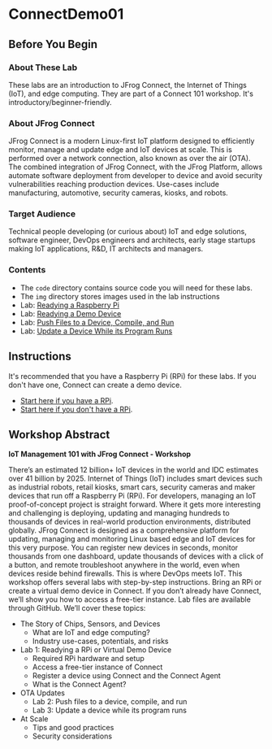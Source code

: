 # ConnectDemo01

## Before You Begin ##

### About These Lab ###
These labs are an introduction to JFrog Connect, the Internet of Things (IoT), and edge computing. They are part of a Connect 101 workshop. It's introductory/beginner-friendly.

### About JFrog Connect ###
JFrog Connect is a modern Linux-first IoT platform designed to efficiently monitor, manage and update edge and IoT devices at scale. This is performed over a network connection, also known as over the air (OTA). The combined integration of JFrog Connect, with the JFrog Platform, allows automate software deployment from developer to device and avoid security vulnerabilities reaching production devices. Use-cases include manufacturing, automotive, security cameras, kiosks, and robots.

### Target Audience ###
Technical people developing (or curious about) IoT and edge solutions, software engineer, DevOps engineers and architects, early stage startups making IoT applications, R&D, IT architects and managers.

### Contents ###
- The `code` directory contains source code you will need for these labs.
- The `img` directory stores images used in the lab instructions
- Lab: [Readying a Raspberry Pi](/Ready-RPi.md)
- Lab: [Readying a Demo Device](/Ready-demo-device.md)
- Lab: [Push Files to a Device, Compile, and Run](/Initial-files.md)
- Lab: [Update a Device While its Program Runs](/Update-device.md)

## Instructions ##
It's recommended that you have a Raspberry Pi (RPi) for these labs. If you don't have one, Connect can create a demo device.
- [Start here if you have a RPi](/Ready-RPi.md).
- [Start here if you don't have a RPi](/Ready-demo-device.md).

## Workshop Abstract ##
**IoT Management 101 with JFrog Connect - Workshop**

There’s an estimated 12 billion+ IoT devices in the world and IDC estimates over 41 billion by 2025. Internet of Things (IoT) includes smart devices such as industrial robots, retail kiosks, smart cars, security cameras and maker devices that run off a Raspberry Pi (RPi).  For developers, managing an IoT proof-of-concept project is straight forward. Where it gets more interesting and challenging is deploying, updating and managing hundreds to thousands of devices in real-world production environments, distributed globally. JFrog Connect is designed as a comprehensive platform for updating, managing and monitoring Linux based edge and IoT devices for this very purpose. You can register new devices in seconds, monitor thousands from one dashboard, update thousands of devices with a click of a button, and remote troubleshoot anywhere in the world, even when devices reside behind firewalls. This is where DevOps meets IoT. This workshop offers several labs with step-by-step instructions. Bring an RPi or create a virtual demo device in Connect. If you don’t already have Connect, we’ll show you how to access a free-tier instance. Lab files are available through GitHub. We’ll cover these topics:
- The Story of Chips, Sensors, and Devices
  - What are IoT and edge computing?
  - Industry use-cases, potentials, and risks
- Lab 1: Readying a RPi or Virtual Demo Device
  - Required RPi hardware and setup
  - Access a free-tier instance of Connect
  - Register a device using Connect and the Connect Agent
  - What is the Connect Agent?
- OTA Updates
  - Lab 2: Push files to a device, compile, and run
  - Lab 3: Update a device while its program runs
- At Scale
  - Tips and good practices
  - Security considerations
